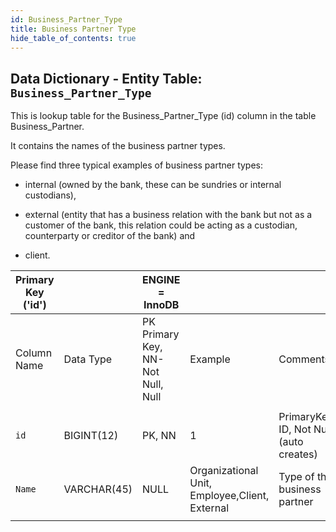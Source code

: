 ```yaml
---
id: Business_Partner_Type
title: Business Partner Type
hide_table_of_contents: true
---
```


## Data Dictionary - Entity Table: `Business_Partner_Type`

This is lookup table for the Business_Partner_Type (id) column in the table Business_Partner. 

It contains the names of the business partner types. 

Please find three typical examples of business partner types: 

- internal (owned by the bank, these can be sundries or internal custodians), 

- external (entity that has a business relation with the bank but not as a customer of the bank, this relation could be acting as a custodian, counterparty or creditor of the bank) and 

- client.



| Primary Key ('id')||ENGINE = InnoDB|||
|---|---|---|---|---|
| Column Name| Data Type|PK Primary Key, NN-Not Null, Null|Example|Comments|
||
|`id` |BIGINT(12)| PK, NN|1|PrimaryKey-ID, Not Null (auto creates)|
|`Name`|VARCHAR(45)| NULL|Organizational Unit, Employee,Client, External|Type of the business partner|
||
